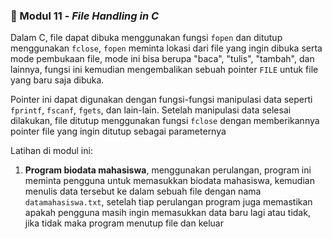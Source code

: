 ### 📁 Modul 11 - _File Handling in C_

Dalam C, file dapat dibuka menggunakan fungsi `fopen` dan ditutup menggunakan
`fclose`, `fopen` meminta lokasi dari file yang ingin dibuka serta mode
pembukaan file, mode ini bisa berupa "baca", "tulis", "tambah", dan lainnya,
fungsi ini kemudian mengembalikan sebuah pointer `FILE` untuk file yang baru
saja dibuka.

Pointer ini dapat digunakan dengan fungsi-fungsi manipulasi data seperti
`fprintf`, `fscanf`, `fgets`, dan lain-lain. Setelah manipulasi data selesai
dilakukan, file ditutup menggunakan fungsi `fclose` dengan memberikannya
pointer file yang ingin ditutup sebagai parameternya

Latihan di modul ini:

1. **Program biodata mahasiswa**, menggunakan perulangan, program ini meminta
   pengguna untuk memasukkan biodata mahasiswa, kemudian menulis data tersebut
   ke dalam sebuah file dengan nama `datamahasiswa.txt`, setelah tiap
   perulangan program juga memastikan apakah pengguna masih ingin memasukkan
   data baru lagi atau tidak, jika tidak maka program menutup file dan keluar

